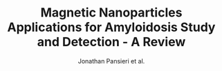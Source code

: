 ---
cat: ciel
subcat: midas
bestof: false
author: Jonathan Pansieri et al.
title: Magnetic Nanoparticles Applications for Amyloidosis Study and Detection - A Review
journal: Nanomaterials
year: 2018
type: article
url: http -//www.mdpi.com/2079-4991/8/9/740
doi: 10.3390/nano8090740
---
